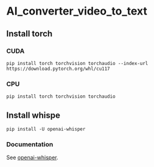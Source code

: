 # AI_converter_video_to_text

## Install torch

### CUDA
```
pip install torch torchvision torchaudio --index-url https://download.pytorch.org/whl/cu117 
```
### CPU
```
pip install torch torchvision torchaudio
```

## Install whispe
```
pip install -U openai-whisper 
```


### Documentation
See [openai-whisper](https://github.com/openai/whisper).